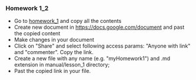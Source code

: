 ### Homework 1_2
- Go to [homework_1](https://docs.google.com/document/d/1743g0Rum2zO0a13V7-yUb9o4NiQ5txmRn2tRlXNWL7U/edit?usp=sharing) and copy all the contents
- Create new document in https://docs.google.com/document and past the copied content
- Make changes in your document
- Click on "Share" and select following access params: "Anyone with link" and "commenter". Copy the link.
- Create a new file with any name (e.g. "myHomework1") and .md extension in manual/lesson_1 directory;
- Past the copied link in your file.